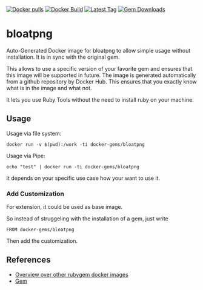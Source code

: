 [![Docker pulls](https://img.shields.io/docker/pulls/rubygem/bloatpng.svg)](https://hub.docker.com/r/rubygem/bloatpng/)
[![Docker Build](https://img.shields.io/docker/automated/rubygem/bloatpng.svg)](https://hub.docker.com/r/rubygem/bloatpng/)
[![Latest Tag](https://img.shields.io/github/tag/docker-rubygem/bloatpng.svg)](https://hub.docker.com/r/rubygem/bloatpng/)
[![Gem Downloads](https://img.shields.io/gem/dt/bloatpng.svg)](https://rubygems.org/gems/bloatpng/)
# bloatpng

Auto-Generated Docker image for bloatpng to allow simple usage without installation.
It is in sync with the original gem.

This allows to use a specific version of your favorite gem and ensures that this image will be supported in future.
The image is generated automatically from a github repository by Docker Hub.
This ensures that you exactly know what is in the image and what not.

It lets you use Ruby Tools without the need to install ruby on your machine.

## Usage

Usage via file system:

`docker run -v $(pwd):/work -ti docker-gems/bloatpng`

Usage via Pipe:

`echo "test" | docker run -ti docker-gems/bloatpng`

It depends on your specific use case how your want to use it.

### Add Customization

For extension, it could be used as base image.

So instead of struggeling with the installation of a gem, just write

`FROM docker-gems/bloatpng`

Then add the customization.

## References

 - [Overview over other rubygem docker images](https://github.com/thinkbot/docker-rubygem)
 - [Gem](https://rubygems.org/gems/bloatpng/)
